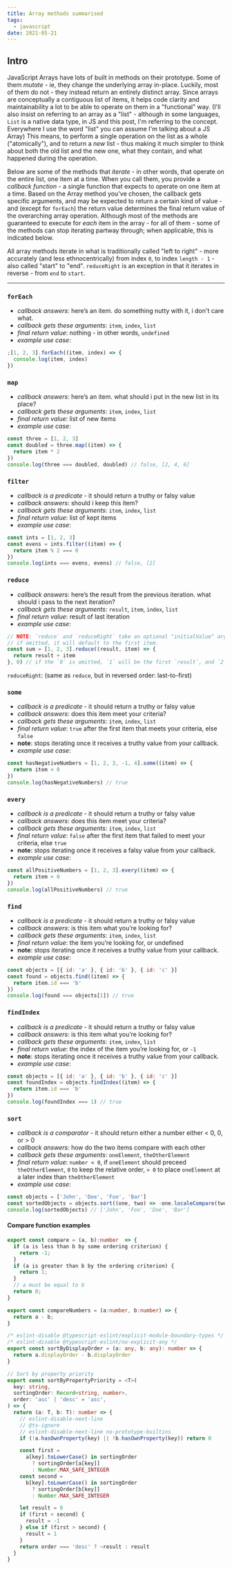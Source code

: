 ```yaml
---
title: Array methods summarised
tags:
  - javascript
date: 2021-05-21
---
```


## Intro

JavaScript Arrays have lots of built in methods on their prototype. Some of them _mutate_ - ie, they change the underlying array in-place. Luckily, most of them do not - they instead return an entirely distinct array. Since arrays are conceptually a contiguous list of items, it helps code clarity and maintainability a lot to be able to operate on them in a "functional" way. (I'll also insist on referring to an array as a "list" - although in some languages, `List` is a native data type, in JS and this post, I'm referring to the concept. Everywhere I use the word "list" you can assume I'm talking about a JS Array) This means, to perform a single operation on the list as a whole ("atomically"), and to return a _new_ list - thus making it much simpler to think about both the old list and the new one, what they contain, and what happened during the operation.

Below are some of the methods that _iterate_ - in other words, that operate on the entire list, one item at a time. When you call them, you provide a _callback function_ - a single function that expects to operate on one item at a time. Based on the Array method you've chosen, the callback gets specific arguments, and may be expected to return a certain kind of value - and (except for `forEach`) the return value determines the final return value of the overarching array operation. Although most of the methods are guaranteed to execute for _each_ item in the array - for all of them - some of the methods can stop iterating partway through; when applicable, this is indicated below.

All array methods iterate in what is traditionally called "left to right" - more accurately (and less ethnocentrically) from index `0`, to index `length - 1` - also called "start" to "end". `reduceRight` is an exception in that it iterates in reverse - from `end` to `start`.

---

### `forEach`

- _callback answers_: here’s an item. do something nutty with it, i don't care what.
- _callback gets these arguments_: `item`, `index`, `list`
- _final return value_: nothing - in other words, `undefined`
- _example use case_:

```js
;[1, 2, 3].forEach((item, index) => {
  console.log(item, index)
})
```

### `map`

- _callback answers_: here’s an item. what should i put in the new list in its place?
- _callback gets these arguments_: `item`, `index`, `list`
- _final return value_: list of new items
- _example use case_:

```js
const three = [1, 2, 3]
const doubled = three.map((item) => {
  return item * 2
})
console.log(three === doubled, doubled) // false, [2, 4, 6]
```

### `filter`

- _callback is a predicate_ - it should return a truthy or falsy value
- _callback answers_: should i keep this item?
- _callback gets these arguments_: `item`, `index`, `list`
- _final return value_: list of kept items
- _example use case_:

```js
const ints = [1, 2, 3]
const evens = ints.filter((item) => {
  return item % 2 === 0
})
console.log(ints === evens, evens) // false, [2]
```

### `reduce`

- _callback answers_: here’s the result from the previous iteration. what should i pass to the next iteration?
- _callback gets these arguments_: `result`, `item`, `index`, `list`
- _final return value_: result of last iteration
- _example use case_:

```js
// NOTE: `reduce` and `reduceRight` take an optional "initialValue" argument, after the reducer callback.
// if omitted, it will default to the first item.
const sum = [1, 2, 3].reduce((result, item) => {
  return result + item
}, 0) // if the `0` is omitted, `1` will be the first `result`, and `2` will be the first `item`
```

`reduceRight`: (same as `reduce`, but in reversed order: last-to-first)

### `some`

- _callback is a predicate_ - it should return a truthy or falsy value
- _callback answers_: does this item meet your criteria?
- _callback gets these arguments_: `item`, `index`, `list`
- _final return value_: `true` after the first item that meets your criteria, else `false`
- **note**: stops iterating once it receives a truthy value from your callback.
- _example use case_:

```js
const hasNegativeNumbers = [1, 2, 3, -1, 4].some((item) => {
  return item < 0
})
console.log(hasNegativeNumbers) // true
```

### `every`

- _callback is a predicate_ - it should return a truthy or falsy value
- _callback answers_: does this item meet your criteria?
- _callback gets these arguments_: `item`, `index`, `list`
- _final return value_: `false` after the first item that failed to meet your criteria, else `true`
- **note**: stops iterating once it receives a falsy value from your callback.
- _example use case_:

```js
const allPositiveNumbers = [1, 2, 3].every((item) => {
  return item > 0
})
console.log(allPositiveNumbers) // true
```

### `find`

- _callback is a predicate_ - it should return a truthy or falsy value
- _callback answers_: is this item what you’re looking for?
- _callback gets these arguments_: `item`, `index`, `list`
- _final return value_: the item you’re looking for, or undefined
- **note**: stops iterating once it receives a truthy value from your callback.
- _example use case_:

```js
const objects = [{ id: 'a' }, { id: 'b' }, { id: 'c' }]
const found = objects.find((item) => {
  return item.id === 'b'
})
console.log(found === objects[1]) // true
```

### `findIndex`

- _callback is a predicate_ - it should return a truthy or falsy value
- _callback answers_: is this item what you’re looking for?
- _callback gets these arguments_: `item`, `index`, `list`
- _final return value_: the index of the item you’re looking for, or `-1`
- **note**: stops iterating once it receives a truthy value from your callback.
- _example use case_:

```js
const objects = [{ id: 'a' }, { id: 'b' }, { id: 'c' }]
const foundIndex = objects.findIndex((item) => {
  return item.id === 'b'
})
console.log(foundIndex === 1) // true
```

### `sort`

- _callback is a comparator_ - it should return either a number either < 0, 0, or > 0
- _callback answers_: how do the two items compare with each other
- _callback gets these arguments_: `oneElement`, `theOtherElement`
- _final return value_: `number < 0`, if `oneElement` should preceed `theOtherElement`, `0` to keep the relative order, `> 0` to place `oneElement` at a later index than `theOtherElement`
- _example use case_:

```js
const objects = ['John', 'Doe', 'Foo', 'Bar']
const sortedObjects = objects.sort((one, two) => -one.localeCompare(two)) // reverses the string in reverse order
console.log(sortedObjects) // ['John', 'Foo', 'Doe', 'Bar']
```

#### Compare function examples

```ts
export const compare = (a, b):number  => {
  if (a is less than b by some ordering criterion) {
    return -1;
  }
  if (a is greater than b by the ordering criterion) {
    return 1;
  }
  // a must be equal to b
  return 0;
}

export const compareNumbers = (a:number, b:number) => {
  return a - b;
}

/* eslint-disable @typescript-eslint/explicit-module-boundary-types */
/* eslint-disable @typescript-eslint/no-explicit-any */
export const sortByDisplayOrder = (a: any, b: any): number => {
  return a.displayOrder - b.displayOrder
}

// Sort by property priority
export const sortByPropertyPriority = <T>(
  key: string,
  sortingOrder: Record<string, number>,
  order: 'asc' | 'desc' = 'asc',
) => {
  return (a: T, b: T): number => {
    // eslint-disable-next-line
    // @ts-ignore
    // eslint-disable-next-line no-prototype-builtins
    if (!a.hasOwnProperty(key) || !b.hasOwnProperty(key)) return 0

    const first =
      a[key].toLowerCase() in sortingOrder
        ? sortingOrder[a[key]]
        : Number.MAX_SAFE_INTEGER
    const second =
      b[key].toLowerCase() in sortingOrder
        ? sortingOrder[b[key]]
        : Number.MAX_SAFE_INTEGER

    let result = 0
    if (first < second) {
      result = -1
    } else if (first > second) {
      result = 1
    }
    return order === 'desc' ? ~result : result
  }
}
```
